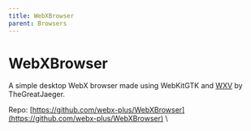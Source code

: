 ```yaml
---
title: WebXBrowser
parent: Browsers
---
```

# WebXBrowser
A simple desktop WebX browser made using WebKitGTK and [WXV](wxv.md) by TheGreatJaeger.

Repo: [https://github.com/webx-plus/WebXBrowser](https://github.com/webx-plus/WebXBrowser) \